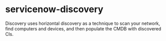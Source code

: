 # servicenow-discovery

Discovery uses horizontal discovery as a technique to scan your network, find computers and devices, and then populate the CMDB with discovered CIs.

